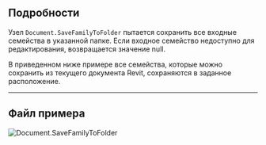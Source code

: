 ## Подробности
Узел `Document.SaveFamilyToFolder` пытается сохранить все входные семейства в указанной папке. Если входное семейство недоступно для редактирования, возвращается значение null.

В приведенном ниже примере все семейства, которые можно сохранить из текущего документа Revit, сохраняются в заданное расположение.
___
## Файл примера

![Document.SaveFamilyToFolder](./Revit.Application.Document.SaveFamilyToFolder_img.jpg)
